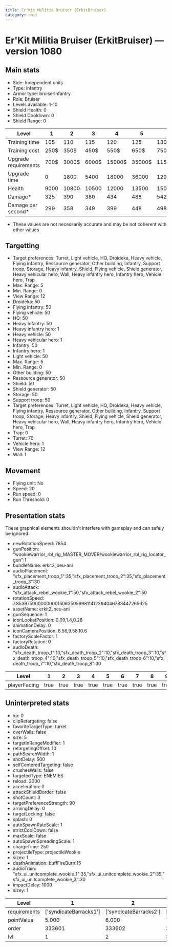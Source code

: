 ```yaml
---
title: Er'Kit Militia Bruiser (ErkitBruiser)
category: unit
---
```


# Er'Kit Militia Bruiser (ErkitBruiser) — version 1080

## Main stats

  * Side: Independent units
  * Type: infantry
  * Armor type: bruiserInfantry
  * Role: Bruiser
  * Levels available: 1-10
  * Shield Health: 0
  * Shield Cooldown: 0
  * Shield Range: 0

|Level               |1   |2    |3    |4     |5     |6      |7      |8      |9       |10      |
|--------------------|----|-----|-----|------|------|-------|-------|-------|--------|--------|
|Training time       |105 |110  |115  |120   |125   |130    |135    |140    |145     |150     |
|Training cost       |250$|350$ |450$ |550$  |650$  |750$   |850$   |950$   |1050$   |1150$   |
|Upgrade requirements|700$|3000$|6000$|15000$|35000$|115000$|175000$|350000$|1000000$|2000000$|
|Upgrade time        |0   |1800 |5400 |18000 |36000 |129600 |216000 |345600 |518400  |777600  |
|Health              |9000|10800|10500|12000 |13500 |15000  |16500  |18000  |19500   |22500   |
|Damage*             |325 |390  |380  |434   |488   |542    |596    |650    |705     |813     |
|Damage per second*  |299 |358  |349  |399   |448   |498    |548    |598    |648     |747     |

* These values are not necessarily accurate and may be not coherent with other values

## Targetting

  * Target preferences: Turret, Light vehicle, HQ, Droideka, Heavy vehicle, Flying infantry, Ressource generator, Other building, Infantry, Support troop, Storage, Heavy infantry, Shield, Flying vehicle, Shield generator, Heavy vehicular hero, Wall, Heavy infantry hero, Infantry hero, Vehicle hero, Trap
  * Max. Range: 5
  * Min. Range: 0
  * View Range: 12
  * Droideka: 50
  * Flying infantry: 50
  * Flying vehicle: 50
  * HQ: 50
  * Heavy infantry: 50
  * Heavy infantry hero: 1
  * Heavy vehicle: 50
  * Heavy vehicular hero: 1
  * Infantry: 50
  * Infantry hero: 1
  * Light vehicle: 50
  * Max. Range: 5
  * Min. Range: 0
  * Other building: 50
  * Ressource generator: 50
  * Shield: 50
  * Shield generator: 50
  * Storage: 50
  * Support troop: 50
  * Target preferences: Turret, Light vehicle, HQ, Droideka, Heavy vehicle, Flying infantry, Ressource generator, Other building, Infantry, Support troop, Storage, Heavy infantry, Shield, Flying vehicle, Shield generator, Heavy vehicular hero, Wall, Heavy infantry hero, Infantry hero, Vehicle hero, Trap
  * Trap: 0
  * Turret: 70
  * Vehicle hero: 1
  * View Range: 12
  * Wall: 1

## Movement

  * Flying unit: No
  * Speed: 20
  * Run speed: 0
  * Run Threshold: 0

## Presentation stats

These graphical elements shouldn't interfere with gameplay and can safely be ignored.

  * newRotationSpeed: 7854
  * gunPosition: "wookiewarrior_rbl_rig_MASTER_MOVER/wookiewarrior_rbl_rig_locator_gun":1
  * bundleName: erkit2_neu-ani
  * audioPlacement: "sfx_placement_troop_1":35,"sfx_placement_troop_2":35,"sfx_placement_troop_3":30
  * audioAttack: "sfx_attack_rebel_wookie_1":50,"sfx_attack_rebel_wookie_2":50
  * rotationSpeed: 7.8539750000000001506350599811412394046783447265625
  * assetName: erkit2_neu-ani
  * gunSequence: 1
  * iconLookatPosition: 0.09,1.4,0.28
  * animationDelay: 0
  * iconCameraPosition: 8.56,9.58,10.6
  * factoryScaleFactor: 1
  * factoryRotation: 0
  * audioDeath: "sfx_death_troop_1":10,"sfx_death_troop_2":10,"sfx_death_troop_3":10,"sfx_death_troop_4":10,"sfx_death_troop_5":10,"sfx_death_troop_6":10,"sfx_death_troop_7":10,"sfx_death_troop_8":30

|Level       |1   |2   |3   |4   |5   |6   |7   |8   |9   |10   |
|------------|----|----|----|----|----|----|----|----|----|-----|
|playerFacing|true|true|true|true|true|true|true|true|true|false|

## Uninterpreted stats

  * xp: 0
  * clipRetargeting: false
  * favoriteTargetType: turret
  * overWalls: false
  * size: 5
  * targetInRangeModifier: 1
  * retargetingOffset: 10
  * pathSearchWidth: 1
  * shotDelay: 500
  * selfCenteredTargeting: false
  * crushesWalls: false
  * targetedType: ENEMIES
  * reload: 2000
  * acceleration: 0
  * attackShieldBorder: false
  * shotCount: 3
  * targetPreferenceStrength: 90
  * armingDelay: 0
  * targetLocking: false
  * splash: 0
  * autoSpawnRateScale: 1
  * strictCoolDown: false
  * maxScale: false
  * autoSpawnSpreadingScale: 1
  * chargeTime: 250
  * projectileType: projectileWookie
  * sizex: 1
  * deathAnimation: buffFireBurn:15
  * audioTrain: "sfx_ui_unitcomplete_wookie_1":35,"sfx_ui_unitcomplete_wookie_2":35,"sfx_ui_unitcomplete_wookie_3":30
  * impactDelay: 1000
  * sizey: 1

|Level       |1                     |2                     |3                     |4                     |5                     |6                     |7                     |8                     |9                     |10                     |
|------------|----------------------|----------------------|----------------------|----------------------|----------------------|----------------------|----------------------|----------------------|----------------------|-----------------------|
|requirements|['syndicateBarracks1']|['syndicateBarracks2']|['syndicateBarracks3']|['syndicateBarracks4']|['syndicateBarracks5']|['syndicateBarracks6']|['syndicateBarracks7']|['syndicateBarracks8']|['syndicateBarracks9']|['syndicateBarracks10']|
|pointValue  |5.000                 |6.000                 |7.000                 |8.000                 |9.000                 |10.000                |11.000                |12.000                |13.000                |15.000                 |
|order       |333601                |333602                |333603                |333604                |333605                |333606                |333607                |333608                |333609                |333610                 |
|lvl         |1                     |2                     |3                     |4                     |5                     |6                     |7                     |8                     |9                     |10                     |

